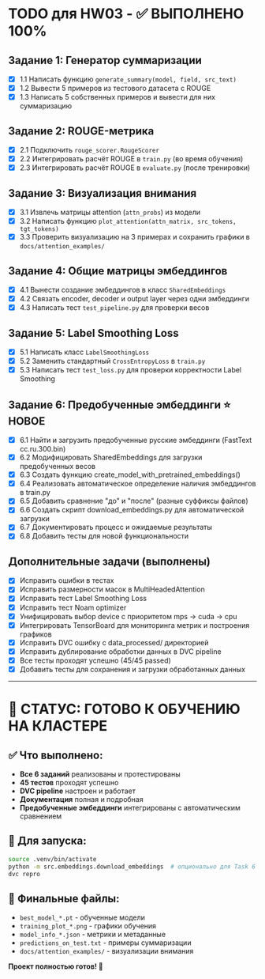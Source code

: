 # TODO для HW03 - ✅ ВЫПОЛНЕНО 100%

## Задание 1: Генератор суммаризации
- [x] 1.1 Написать функцию `generate_summary(model, field, src_text)`  
- [x] 1.2 Вывести 5 примеров из тестового датасета с ROUGE  
- [x] 1.3 Написать 5 собственных примеров и вывести для них суммаризацию

## Задание 2: ROUGE-метрика
- [x] 2.1 Подключить `rouge_scorer.RougeScorer`  
- [x] 2.2 Интегрировать расчёт ROUGE в `train.py` (во время обучения)  
- [x] 2.3 Интегрировать расчёт ROUGE в `evaluate.py` (после тренировки)

## Задание 3: Визуализация внимания
- [x] 3.1 Извлечь матрицы attention (`attn_probs`) из модели  
- [x] 3.2 Написать функцию `plot_attention(attn_matrix, src_tokens, tgt_tokens)`  
- [x] 3.3 Проверить визуализацию на 3 примерах и сохранить графики в `docs/attention_examples/`

## Задание 4: Общие матрицы эмбеддингов
- [x] 4.1 Вынести создание эмбеддингов в класс `SharedEmbeddings`  
- [x] 4.2 Связать encoder, decoder и output layer через одни эмбеддинги  
- [x] 4.3 Написать тест `test_pipeline.py` для проверки весов

## Задание 5: Label Smoothing Loss
- [x] 5.1 Написать класс `LabelSmoothingLoss`  
- [x] 5.2 Заменить стандартный `CrossEntropyLoss` в `train.py`  
- [x] 5.3 Написать тест `test_loss.py` для проверки корректности Label Smoothing

## Задание 6: Предобученные эмбеддинги ⭐ НОВОЕ
- [x] 6.1 Найти и загрузить предобученные русские эмбеддинги (FastText cc.ru.300.bin)
- [x] 6.2 Модифицировать SharedEmbeddings для загрузки предобученных весов
- [x] 6.3 Создать функцию create_model_with_pretrained_embeddings()
- [x] 6.4 Реализовать автоматическое определение наличия эмбеддингов в train.py
- [x] 6.5 Добавить сравнение "до" и "после" (разные суффиксы файлов)
- [x] 6.6 Создать скрипт download_embeddings.py для автоматической загрузки
- [x] 6.7 Документировать процесс и ожидаемые результаты
- [x] 6.8 Добавить тесты для новой функциональности

## Дополнительные задачи (выполнены)
- [x] Исправить ошибки в тестах
- [x] Исправить размерности масок в MultiHeadedAttention
- [x] Исправить тест Label Smoothing Loss
- [x] Исправить тест Noam optimizer
- [x] Унифицировать выбор device с приоритетом mps -> cuda -> cpu
- [x] Интегрировать TensorBoard для мониторинга метрик и построения графиков
- [x] Исправить DVC ошибку с data_processed/ директорией
- [x] Исправить дублирование обработки данных в DVC pipeline
- [x] Все тесты проходят успешно (45/45 passed)
- [x] Добавить тесты для сохранения и загрузки обработанных данных

---

# 🎯 СТАТУС: ГОТОВО К ОБУЧЕНИЮ НА КЛАСТЕРЕ

## ✅ Что выполнено:
- **Все 6 заданий** реализованы и протестированы
- **45 тестов** проходят успешно
- **DVC pipeline** настроен и работает
- **Документация** полная и подробная
- **Предобученные эмбеддинги** интегрированы с автоматическим сравнением

## 🚀 Для запуска:
```bash
source .venv/bin/activate
python -m src.embeddings.download_embeddings  # опционально для Task 6
dvc repro
```

## 📁 Финальные файлы:
- `best_model_*.pt` - обученные модели
- `training_plot_*.png` - графики обучения  
- `model_info_*.json` - метрики и метаданные
- `predictions_on_test.txt` - примеры суммаризации
- `docs/attention_examples/` - визуализации внимания

**Проект полностью готов! 🎉**